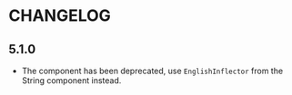 CHANGELOG
=========

5.1.0
-----

 * The component has been deprecated, use `EnglishInflector` from the String component instead.
